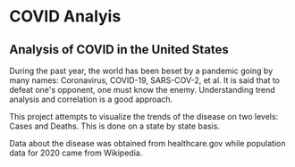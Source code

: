 # COVID Analyis
## Analysis of COVID in the United States

During the past year, the world has been beset by a pandemic going by many names: Coronavirus, COVID-19, SARS-COV-2, et al. It is said that to defeat one's opponent, one must know the enemy. Understanding trend analysis and correlation is a good approach.

This project attempts to visualize the trends of the disease on two levels: Cases and Deaths. This is done on a state by state basis.

Data about the disease was obtained from healthcare.gov while population data for 2020 came from Wikipedia.
